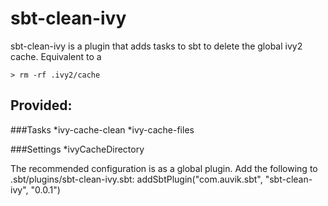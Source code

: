 sbt-clean-ivy
=============

sbt-clean-ivy is a plugin that adds tasks to sbt to delete the global ivy2 cache. Equivalent to a 

    > rm -rf .ivy2/cache

Provided: 
---------

###Tasks
*ivy-cache-clean
*ivy-cache-files

###Settings
*ivyCacheDirectory

The recommended configuration is as a global plugin. Add the following to .sbt/plugins/sbt-clean-ivy.sbt: 
addSbtPlugin("com.auvik.sbt", "sbt-clean-ivy", "0.0.1")